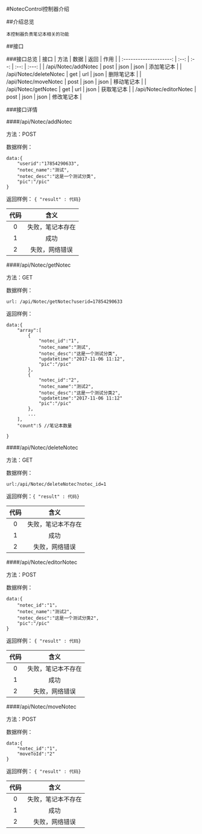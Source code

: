#NotecControl控制器介绍

##介绍总览

	本控制器负责笔记本相关的功能

##接口

###接口总览
|           接口           |  方法  |  数据  |  返回  |  作用   |
| :--------------------: | :--: | :--: | :--: | :---: |
|  /api/Notec/addNotec   | post | json | json | 添加笔记本 |
| /api/Notec/deleteNotec | get  |  url  | json | 删除笔记本 |
|  /api/Notec/moveNotec  | post | json | json | 移动笔记本 |
|  /api/Notec/getNotec   | get  |  url  | json | 获取笔记本 |
| /api/Notec/editorNotec | post | json | json | 修改笔记本 |

###接口详情

####/api/Notec/addNotec

方法：POST

数据样例：

```
data:{
	"userid":"17854290633",
	"notec_name":"测试",
	"notec_desc":"这是一个测试分类",
	"pic":"/pic"
}
```

返回样例： `{ "result" : 代码}`

|  代码  |       含义        |
| :--: | :-------------: |
|  0   |    失败，笔记本存在     |
|  1   |       成功        |
|  2   | 失败，网络错误 |

####/api/Notec/getNotec

方法：GET

数据样例：
```
url: /api/Notec/getNotec?userid=17854290633
```

返回样例：

```
data:{
	"array":[
		{
			"notec_id":"1",
			"notec_name":"测试",
			"notec_desc":"这是一个测试分类",
			"updatetime":"2017-11-06 11:12",
			"pic":"/pic"
		},
		{
			"notec_id":"2",
			"notec_name":"测试2",
			"notec_desc":"这是一个测试分类2",
			"updatetime":"2017-11-06 11:12"
			"pic":"/pic"
		},
		...
	],
	"count":5 //笔记本数量
	
}
```

####/api/Notec/deleteNotec

方法：GET

数据样例：

```
url:/api/Notec/deleteNotec?notec_id=1
```

返回样例：`{ "result" : 代码}`

|  代码  |       含义        |
| :--: | :----------------: |
|  0   |    失败，笔记本不存在     |
|  1   |       成功        |
|  2   | 失败，网络错误    |

####/api/Notec/editorNotec

方法：POST

数据样例：

```
data:{
	"notec_id":"1"，
	"notec_name":"测试2",
	"notec_desc":"这是一个测试分类2",
	"pic":"/pic"
}
```

返回样例： `{ "result" : 代码}`

|  代码 |       含义         |
| :--: | :-------------:   |
|  0   |    失败，笔记本不存在|
|  1   |       成功         |
|  2   |    失败，网络错误    |

####/api/Notec/moveNotec

方法：POST

数据样例：

```
data:{
	"notec_id":"1",
	"moveToId":"2"
}
```
返回样例： `{ "result" : 代码}`

|  代码 |       含义         |
| :--: | :-------------:   |
|  0   |    失败，笔记本不存在|
|  1   |       成功         |
|  2   |    失败，网络错误    |
